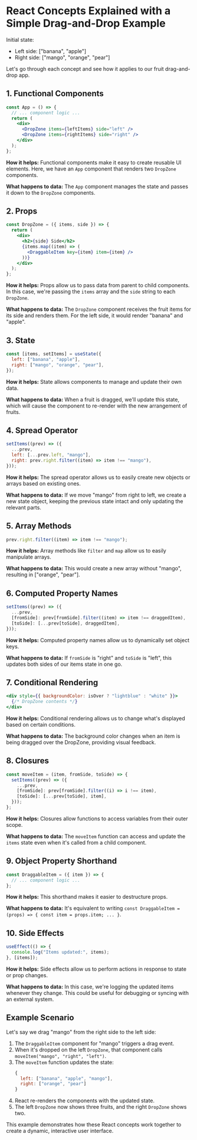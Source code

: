 # React Concepts Explained with a Simple Drag-and-Drop Example

Initial state:

- Left side: ["banana", "apple"]
- Right side: ["mango", "orange", "pear"]

Let's go through each concept and see how it applies to our fruit drag-and-drop app.

## 1. Functional Components

```jsx
const App = () => {
  // ... component logic ...
  return (
    <div>
      <DropZone items={leftItems} side="left" />
      <DropZone items={rightItems} side="right" />
    </div>
  );
};
```

**How it helps:** Functional components make it easy to create reusable UI elements. Here, we have an `App` component that renders two `DropZone` components.

**What happens to data:** The `App` component manages the state and passes it down to the `DropZone` components.

## 2. Props

```jsx
const DropZone = ({ items, side }) => {
  return (
    <div>
      <h2>{side} Side</h2>
      {items.map((item) => (
        <DraggableItem key={item} item={item} />
      ))}
    </div>
  );
};
```

**How it helps:** Props allow us to pass data from parent to child components. In this case, we're passing the `items` array and the `side` string to each `DropZone`.

**What happens to data:** The `DropZone` component receives the fruit items for its side and renders them. For the left side, it would render "banana" and "apple".

## 3. State

```jsx
const [items, setItems] = useState({
  left: ["banana", "apple"],
  right: ["mango", "orange", "pear"],
});
```

**How it helps:** State allows components to manage and update their own data.

**What happens to data:** When a fruit is dragged, we'll update this state, which will cause the component to re-render with the new arrangement of fruits.

## 4. Spread Operator

```jsx
setItems((prev) => ({
  ...prev,
  left: [...prev.left, "mango"],
  right: prev.right.filter((item) => item !== "mango"),
}));
```

**How it helps:** The spread operator allows us to easily create new objects or arrays based on existing ones.

**What happens to data:** If we move "mango" from right to left, we create a new state object, keeping the previous state intact and only updating the relevant parts.

## 5. Array Methods

```jsx
prev.right.filter((item) => item !== "mango");
```

**How it helps:** Array methods like `filter` and `map` allow us to easily manipulate arrays.

**What happens to data:** This would create a new array without "mango", resulting in ["orange", "pear"].

## 6. Computed Property Names

```jsx
setItems((prev) => ({
  ...prev,
  [fromSide]: prev[fromSide].filter((item) => item !== draggedItem),
  [toSide]: [...prev[toSide], draggedItem],
}));
```

**How it helps:** Computed property names allow us to dynamically set object keys.

**What happens to data:** If `fromSide` is "right" and `toSide` is "left", this updates both sides of our items state in one go.

## 7. Conditional Rendering

```jsx
<div style={{ backgroundColor: isOver ? "lightblue" : "white" }}>
  {/* DropZone contents */}
</div>
```

**How it helps:** Conditional rendering allows us to change what's displayed based on certain conditions.

**What happens to data:** The background color changes when an item is being dragged over the DropZone, providing visual feedback.

## 8. Closures

```jsx
const moveItem = (item, fromSide, toSide) => {
  setItems((prev) => ({
    ...prev,
    [fromSide]: prev[fromSide].filter((i) => i !== item),
    [toSide]: [...prev[toSide], item],
  }));
};
```

**How it helps:** Closures allow functions to access variables from their outer scope.

**What happens to data:** The `moveItem` function can access and update the `items` state even when it's called from a child component.

## 9. Object Property Shorthand

```jsx
const DraggableItem = ({ item }) => {
  // ... component logic ...
};
```

**How it helps:** This shorthand makes it easier to destructure props.

**What happens to data:** It's equivalent to writing `const DraggableItem = (props) => { const item = props.item; ... }`.

## 10. Side Effects

```jsx
useEffect(() => {
  console.log("Items updated:", items);
}, [items]);
```

**How it helps:** Side effects allow us to perform actions in response to state or prop changes.

**What happens to data:** In this case, we're logging the updated items whenever they change. This could be useful for debugging or syncing with an external system.

## Example Scenario

Let's say we drag "mango" from the right side to the left side:

1. The `DraggableItem` component for "mango" triggers a drag event.
2. When it's dropped on the left `DropZone`, that component calls `moveItem("mango", "right", "left")`.
3. The `moveItem` function updates the state:
   ```javascript
   {
     left: ["banana", "apple", "mango"],
     right: ["orange", "pear"]
   }
   ```
4. React re-renders the components with the updated state.
5. The left `DropZone` now shows three fruits, and the right `DropZone` shows two.

This example demonstrates how these React concepts work together to create a dynamic, interactive user interface.
